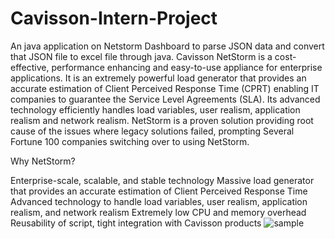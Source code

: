 # Cavisson-Intern-Project
An java application on Netstorm Dashboard to parse JSON data and convert that JSON file to excel file through java.
Cavisson NetStorm is a cost-effective, performance enhancing and easy-to-use appliance for enterprise applications. It is an extremely powerful load generator that provides an accurate estimation of Client Perceived Response Time (CPRT) enabling IT companies to guarantee the Service Level Agreements (SLA). Its advanced technology efficiently handles load variables, user realism, application realism and network realism. NetStorm is a proven solution providing root cause of the issues where legacy solutions failed, prompting Several Fortune 100 companies switching over to using NetStorm.

Why NetStorm?

Enterprise-scale, scalable, and stable technology
Massive load generator that provides an accurate estimation of Client Perceived Response Time
Advanced technology to handle load variables, user realism, application realism, and network realism
Extremely low CPU and memory overhead
Reusability of script, tight integration with Cavisson products
![sample](https://cloud.githubusercontent.com/assets/18600300/26549857/a84699ca-4498-11e7-95ab-b44575c1c9de.png)
